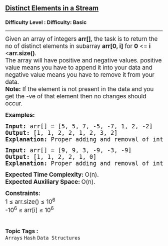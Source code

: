 <h2><a href="https://www.geeksforgeeks.org/problems/distinct-elements-in-a-stream1557/1?page=10&category=Arrays,CPP&difficulty=Basic&sortBy=submissions">Distinct Elements in a Stream</a></h2><h3>Difficulty Level : Difficulty: Basic</h3><hr><div class="problems_problem_content__Xm_eO"><p><span style="font-size: 14pt;">Given an array of integers <strong>arr[]</strong>, the task is to return the no of distinct elements in subarray <strong>arr[0, i]</strong> for <strong>0</strong> &lt;= <strong>i </strong>&lt;<strong>arr.size()</strong>.<br>The array will have positive and negative values. positive value means you have to append it into your data and negative value means you have to remove it from your data.<br><strong>Note:</strong> If the element is not present in the data and you get the -ve of that element then no changes should occur.</span></p>
<p><span style="font-size: 14pt;"><strong>Examples:</strong></span></p>
<pre><span style="font-size: 14pt;"><strong>Input: </strong>arr[] = [5, 5, 7, -5, -7, 1, 2, -2]
<strong>Output: </strong>[1, 1, 2, 2, 1, 2, 3, 2]
<strong>Explanation: </strong>Proper adding and removal of intgers will give this output.<br></span></pre>
<pre><span style="font-size: 14pt;"><strong>Input: </strong>arr[] = [9, 9, 3, -9, -3, -9]
<strong>Output: </strong>[1, 1, 2, 2, 1, 0]
<strong>Explanation: </strong>Proper adding and removal of intgers will give this output.</span></pre>
<p><span style="font-size: 14pt;"><strong>Expected Time Complexity: </strong>O(n).<strong><br>Expected Auxiliary Space:&nbsp;</strong>O(n).</span></p>
<p><span style="font-size: 14pt;"><strong>Constraints:</strong><br>1 ≤ arr.size() ≤ 10<sup>6</sup><br>-10<sup>6</sup> ≤ arr[i] ≤ 10<sup>6</sup></span></p></div><br><p><span style=font-size:18px><strong>Topic Tags : </strong><br><code>Arrays</code>&nbsp;<code>Hash</code>&nbsp;<code>Data Structures</code>&nbsp;